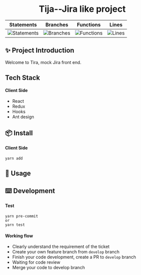 <h1 align="center">Tija--Jira like project</h1>

| Statements                                                                                        | Branches                                                                                        | Functions                                                                                        | Lines                                                                                        |
| ------------------------------------------------------------------------------------------------- | ----------------------------------------------------------------------------------------------- | ------------------------------------------------------------------------------------------------ | -------------------------------------------------------------------------------------------- |
| ![Statements](https://img.shields.io/badge/Coverage-Unknown%25-brightgreen.svg "Make me better!") | ![Branches](https://img.shields.io/badge/Coverage-Unknown%25-brightgreen.svg "Make me better!") | ![Functions](https://img.shields.io/badge/Coverage-Unknown%25-brightgreen.svg "Make me better!") | ![Lines](https://img.shields.io/badge/Coverage-Unknown%25-brightgreen.svg "Make me better!") |

## ✨ Project Introduction

Welcome to Tira, mock Jira front end.

## Tech Stack

#### Client Side

- React
- Redux
- Hooks
- Ant design

## 📦 Install

#### Client Side

```
yarn add
```

## 🔨 Usage



## ⌨️ Development

#### Test

```
yarn pre-commit
or
yarn test
```

#### Working flow

- Clearly understand the requirement of the ticket
- Create your own feature branch from `develop` branch
- Finish your code development, create a PR to `develop` branch
- Waiting for code review
- Merge your code to develop branch

